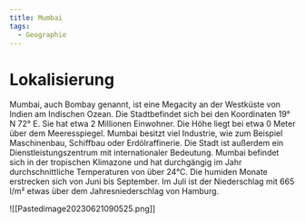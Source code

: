 ```yaml
---
title: Mumbai
tags:
  - Geographie
---
```

# Lokalisierung

Mumbai, auch Bombay genannt, ist eine Megacity an der Westküste von Indien am Indischen Ozean. Die Stadtbefindet sich bei den Koordinaten 19° N 72° E. Sie hat etwa 2 Millionen Einwohner. Die Höhe liegt bei etwa 0 Meter über dem Meeresspiegel. Mumbai besitzt viel Industrie, wie zum Beispiel Maschinenbau, Schiffbau oder Erdölraffinerie. Die Stadt ist außerdem ein Dienstleistungszentrum mit internationaler Bedeutung. Mumbai befindet sich in der tropischen Klimazone und hat durchgängig im Jahr durchschnittliche Temperaturen von über 24°C. Die humiden Monate erstrecken sich von Juni bis September. Im Juli ist der Niederschlag mit 665 l/m² etwas über dem Jahresniederschlag von Hamburg.

![[Pastedimage20230621090525.png]]